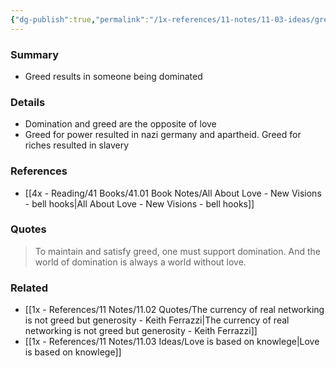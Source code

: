 ```yaml
---
{"dg-publish":true,"permalink":"/1x-references/11-notes/11-03-ideas/greed-results-in-domination/","title":"Greed results in domination","created":"2025-03-27T20:56:51.882+03:00","updated":"2025-04-10T10:34:26.147+03:00"}
---
```



### Summary
- Greed results in someone being dominated

### Details
- Domination and greed are the opposite of love
- Greed for power resulted in nazi germany and apartheid. Greed for riches resulted in slavery

### References
- [[4x - Reading/41 Books/41.01 Book Notes/All About Love - New Visions - bell hooks\|All About Love - New Visions - bell hooks]]

### Quotes
> To maintain and satisfy greed, one must support domination. And the world of domination is always a world without love.


### Related
- [[1x - References/11 Notes/11.02 Quotes/The currency of real networking is not greed but generosity - Keith Ferrazzi\|The currency of real networking is not greed but generosity - Keith Ferrazzi]]
- [[1x - References/11 Notes/11.03 Ideas/Love is based on knowlege\|Love is based on knowlege]]